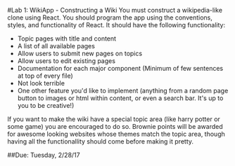 #Lab 1: WikiApp - Constructing a Wiki
You must construct a wikipedia-like clone using React. You should program the app using the conventions, styles, and functionality of React. It should have the following functionality:
- Topic pages with title and content
- A list of all available pages
- Allow users to submit new pages on topics
- Allow users to edit existing pages
- Documentation for each major component (Minimum of few sentences at top of every file)
- Not look terrible
- One other feature you'd like to implement (anything from a random page button to images or html within content, or even a search bar. It's up to you to be creative!)

If you want to make the wiki have a special topic area (like harry potter or some game) you are encouraged to do so.
Brownie points will be awarded for awesome looking websites whose themes match the topic area, though having all the functionallity should come before making it pretty.

##Due: Tuesday, 2/28/17